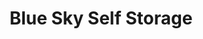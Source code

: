 ---
title: "Blue Sky Self Storage"
url: /jeffersonville/blue-sky-self-storage/
shop: storage rental
---